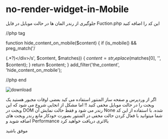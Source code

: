 # no-render-widget-in-Mobile
جلوگیری از رندر المان ها در حالت موبایل 
در فایل Fuction.php این کد را اضافه کنید


//php tag

function hide_content_on_mobile($content) {
    if (is_mobile() && preg_match('/<div class=".*?\belementor-hidden-mobile\b.*?">(.*?)<\/div>/s', $content, $matches)) {
        $content = str_replace($matches[0], '', $content);
    }
    return $content;
}
add_filter('the_content', 'hide_content_on_mobile');



//php end

![download](https://github.com/farshidzahedi/no-render-widget-in-Mobile/assets/68387753/5d938da9-de58-4da1-a4a7-0a55af361a28)

اگر از وردپرس و صفحه ساز المنتور استفاده می کید بعضی اوقات مجبور هستید یک ویجت را در حالت موبایل مخفی کنید !!
اما مشکل از انجایی شروع می شود که این ویجت در DOM رندر می شود و فقط حالت نمایش آن None شده. با استفاده از این کد شما میتوانید با فعال کردن حالت مخفی در المنتور بصورت خودکار مانع رندر ویجت های اضافه شوید و Performance بالاتری دریافت خواهید کرد

موفق باشید
